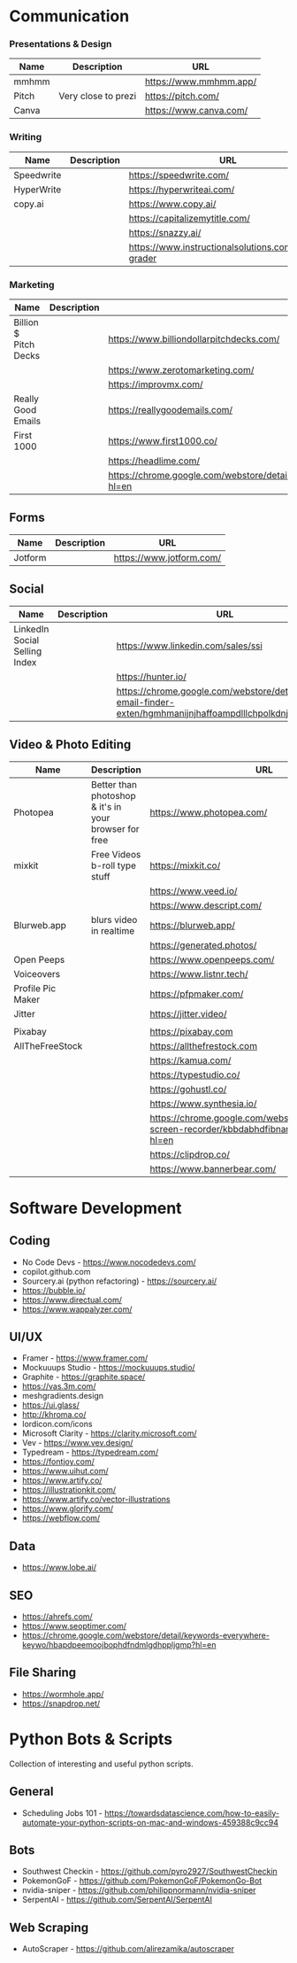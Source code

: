 # Communication

### Presentations & Design

| Name | Description | URL |
| ------ | ------ | ------ |
| mmhmm |  | https://www.mmhmm.app/ |
| Pitch | Very close to prezi | https://pitch.com/ |
| Canva |  | https://www.canva.com/ |

### Writing
| Name | Description | URL |
| ------ | ------ | ------ |
| Speedwrite |  | https://speedwrite.com/ |
| HyperWrite |  | https://hyperwriteai.com/ |
| copy.ai |  | https://www.copy.ai/ |
|  |  | https://capitalizemytitle.com/ |
|  |  | https://snazzy.ai/ |
|  |  | https://www.instructionalsolutions.com/jargon-grader |

### Marketing
| Name | Description | URL |
|---|---|---|
| Billion $ Pitch Decks |  | https://www.billiondollarpitchdecks.com/ |
|  |  | https://www.zerotomarketing.com/ |
|  |  | https://improvmx.com/ |
| Really Good Emails |  | https://reallygoodemails.com/ |
| First 1000 |  | https://www.first1000.co/ |
|  |  | https://headlime.com/ |
|  |  | https://chrome.google.com/webstore/detail/lavender/necbalcggglceeioaehdbkpbldmoabii?hl=en |

## Forms
| Name | Description | URL |
|---|---|---|
| Jotform |  | https://www.jotform.com/ |

## Social
| Name | Description | URL |
|---|---|---|
| LinkedIn Social Selling Index |  | https://www.linkedin.com/sales/ssi|
|  |  | https://hunter.io/ |
|  |  | https://chrome.google.com/webstore/detail/hunter-email-finder-exten/hgmhmanijnjhaffoampdlllchpolkdnj?hl=en |

## Video & Photo Editing
| Name | Description | URL |
|---|---|---|
| Photopea | Better than photoshop & it's in your browser for free | https://www.photopea.com/  |
| mixkit | Free Videos b-roll type stuff | https://mixkit.co/ |
|  |  | https://www.veed.io/ |
|  |  | https://www.descript.com/ |
| Blurweb.app | blurs video in realtime | https://blurweb.app/ |
|  |  | https://generated.photos/ |
| Open Peeps |  | https://www.openpeeps.com/ |
| Voiceovers |  | https://www.listnr.tech/ |
| Profile Pic Maker |  | https://pfpmaker.com/ |
| Jitter |  | https://jitter.video/ |
|  |  |  |
| Pixabay |  | https://pixabay.com |
| AllTheFreeStock |  | https://allthefrestock.com |
|  |  | https://kamua.com/ |
|  |  | https://typestudio.co/ |
|  |  | https://gohustl.co/ |
|  |  | https://www.synthesia.io/ |
|  |  | https://chrome.google.com/webstore/detail/screenity-screen-recorder/kbbdabhdfibnancpjfhlkhafgdilcnji?hl=en |
|  |  | https://clipdrop.co/ |
|  |  | https://www.bannerbear.com/ |

# Software Development

## Coding
- No Code Devs - https://www.nocodedevs.com/
- copilot.github.com
- Sourcery.ai (python refactoring) - https://sourcery.ai/
- https://bubble.io/
- https://www.directual.com/
- https://www.wappalyzer.com/

## UI/UX
- Framer - https://www.framer.com/
- Mockuuups Studio - https://mockuuups.studio/
- Graphite - https://graphite.space/
- https://vas.3m.com/
- meshgradients.design
- https://ui.glass/
- http://khroma.co/
- lordicon.com/icons
- Microsoft Clarity - https://clarity.microsoft.com/
- Vev - https://www.vev.design/
- Typedream - https://typedream.com/
- https://fontjoy.com/
- https://www.uihut.com/
- https://www.artify.co/
- https://illustrationkit.com/
- https://www.artify.co/vector-illustrations
- https://www.glorify.com/
- https://webflow.com/

## Data
- https://www.lobe.ai/

## SEO
- https://ahrefs.com/
- https://www.seoptimer.com/
- https://chrome.google.com/webstore/detail/keywords-everywhere-keywo/hbapdpeemoojbophdfndmlgdhppljgmp?hl=en

## File Sharing 
- https://wormhole.app/
- https://snapdrop.net/

# Python Bots & Scripts

Collection of interesting and useful python scripts.

## General 
- Scheduling Jobs 101 - https://towardsdatascience.com/how-to-easily-automate-your-python-scripts-on-mac-and-windows-459388c9cc94

## Bots
- Southwest Checkin - https://github.com/pyro2927/SouthwestCheckin
- PokemonGoF - https://github.com/PokemonGoF/PokemonGo-Bot
- nvidia-sniper - https://github.com/philippnormann/nvidia-sniper
- SerpentAI - https://github.com/SerpentAI/SerpentAI

## Web Scraping
- AutoScraper - https://github.com/alirezamika/autoscraper


